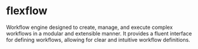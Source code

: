 # flexflow
Workflow engine designed to create, manage, and execute complex workflows in a modular and extensible manner. It provides a fluent interface for defining workflows, allowing for clear and intuitive workflow definitions.
